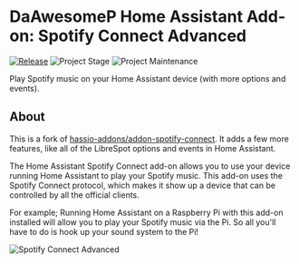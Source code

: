 # DaAwesomeP Home Assistant Add-on: Spotify Connect Advanced

[![Release][release-shield]][release] ![Project Stage][project-stage-shield] ![Project Maintenance][maintenance-shield]

Play Spotify music on your Home Assistant device (with more options and events).

## About

This is a fork of [hassio-addons/addon-spotify-connect](https://github.com/hassio-addons/addon-spotify-connect). It adds a few more features, like all of the LibreSpot options and events in Home Assistant.

The Home Assistant Spotify Connect add-on allows you to use your device
running Home Assistant to play your Spotify music. This add-on uses the
Spotify Connect protocol, which makes it show up a device that can be
controlled by all the official clients.

For example; Running Home Assistant on a Raspberry Pi with this add-on
installed will allow you to play your Spotify music via the Pi. So all
you'll have to do is hook up your sound system to the Pi!

![Spotify Connect Advanced][screenshot]

[maintenance-shield]: https://img.shields.io/maintenance/yes/2020.svg
[project-stage-shield]: https://img.shields.io/badge/project%20stage-experimental-yellow.svg
[release-shield]: https://img.shields.io/badge/version-v0.9.0-blue.svg
[release]: https://github.com/DaAwesomeP/ha-addon-spotify-connect-advanced/tree/v0.9.0
[screenshot]: https://github.com/DaAwesomeP/ha-addon-spotify-connect-advanced/raw/master/images/screenshot.png